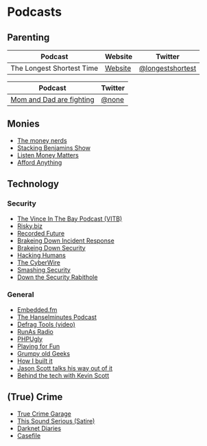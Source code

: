 # Podcasts

## Parenting

| Podcast | Website | Twitter |
|---------|--------|---------|
| The Longest Shortest Time | [Website](https://longestshortesttime.com) | [@longestshortest](https://twitter.com/longestshortest) |

| Podcast |  Twitter |
|---------|----------|
| [Mom and Dad are fighting](http://www.slate.com/articles/podcasts/mom_and_dad_are_fighting.html) | [@none](https://twitter.com) |

## Monies

* [The money nerds](https://www.themoneynerds.com)
* [Stacking Benjamins Show](https://www.stackingbenjamins.com)
* [Listen Money Matters](https://www.listenmoneymatters.com)
* [Afford Anything](http://podcast.affordanything.com/listen/)

## Technology

### Security

* [The Vince In The Bay Podcast (VITB)](https://vinceinthebay.com)
* [Risky.biz](https://risky.biz)
* [Recorded Future](https://www.recordedfuture.com)
* [Brakeing Down Incident Response](https://www.imfsecurity.com/podcast/)
* [Brakeing Down Security](http://brakeingsecurity.com)
* [Hacking Humans](https://thecyberwire.com/podcasts/hacking-humans.html)
* [The CyberWire](https://thecyberwire.com/)
* [Smashing Security](https://www.smashingsecurity.com)
* [Down the Security Rabithole](http://podcast.wh1t3rabbit.net)

### General

* [Embedded.fm](https://www.embedded.fm)
* [The Hanselminutes Podcast](https://hanselminutes.com)
* [Defrag Tools (video)](https://channel9.msdn.com/Shows/Defrag-Tools)
* [RunAs Radio](http://www.runasradio.com)
* [PHPUgly](https://www.phpugly.com)
* [Playing for Fun](https://www.relay.fm/playingforfun)
* [Grumpy old Geeks](https://gog.show)
* [How I built it](https://howibuilt.it)
* [Jason Scott talks his way out of it](http://ascii.textfiles.com/podcast)
* [Behind the tech with Kevin Scott](https://behindthetech.libsynpro.com)

## (True) Crime

* [True Crime Garage](https://www.truecrimegarage.com)
* [This Sound Serious (Satire)](https://www.thissoundsserious.com)
* [Darknet Diaries](https://darknetdiaries.com)
* [Casefile](http://casefilepodcast.com)
